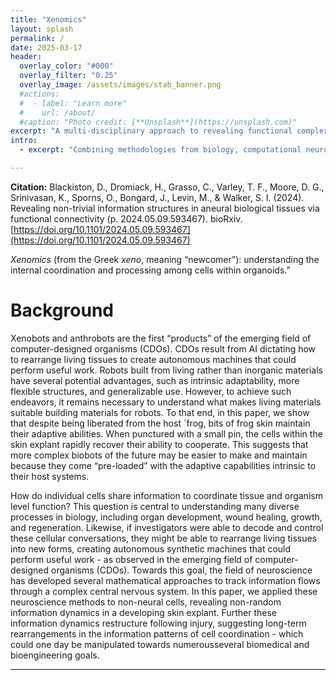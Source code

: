 ```yaml
---
title: "Xenomics"
layout: splash
permalink: /
date: 2025-03-17
header:
  overlay_color: "#000"
  overlay_filter: "0.25"
  overlay_image: /assets/images/stab_banner.png
  #actions:
  #  - label: "Learn more"
  #    url: /about/
  #caption: "Photo credit: [**Unsplash**](https://unsplash.com)"
excerpt: "A multi-disciplinary approach to revealing functional complexity in biological systems."
intro:
  - excerpt: "Combining methodologies from biology, computational neuroscience, and computer science, xenomics is a methodological toolkit for scientists exploring emergent"

---
```


**Citation:** Blackiston, D., Dromiack, H., Grasso, C., Varley, T. F., Moore, D. G., Srinivasan, K., Sporns, O., Bongard, J., Levin, M., & Walker, S. I. (2024). Revealing non-trivial information structures in aneural biological tissues via functional connectivity (p. 2024.05.09.593467). bioRxiv. [https://doi.org/10.1101/2024.05.09.593467](https://doi.org/10.1101/2024.05.09.593467)

*Xenomics* (from the Greek *xeno*, meaning “newcomer”): understanding the internal coordination and processing among cells within organoids.”

# Background

Xenobots and anthrobots are the first “products” of the emerging field of computer-designed organisms (CDOs). CDOs result from AI dictating how to rearrange living tissues to create autonomous machines that could perform useful work. Robots built from living rather than inorganic materials have several potential advantages, such as intrinsic adaptability, more flexible structures, and generalizable use. However, to achieve such endeavors, it remains necessary to understand what makes living materials suitable building materials for robots. To that end, in this paper, we show that despite being liberated from the host `frog, bits of frog skin maintain their adaptive abilities. When punctured with a small pin, the cells within the skin explant rapidly recover their ability to cooperate. This suggests that more complex biobots of the future may be easier to make and maintain because they come “pre-loaded” with the adaptive capabilities intrinsic to their host systems.

How do individual cells share information to coordinate tissue and organism level function?  This question is central to understanding many diverse processes in biology, including organ development, wound healing, growth, and regeneration.  Likewise, if investigators were able to decode and control these cellular conversations, they might be able to rearrange living tissues into new forms, creating autonomous synthetic machines that could perform useful work - as observed in the emerging field of computer-designed organisms (CDOs).  Towards this goal, the field of neuroscience has developed several mathematical approaches to track information flows through a complex central nervous system. In this paper, we applied these neuroscience methods to non-neural cells, revealing non-random information dynamics in a developing skin explant.  Further these information dynamics restructure following injury, suggesting long-term rearrangements in the information patterns of cell coordination - which could one day be manipulated towards numerousseveral biomedical and bioengineering goals.

---
